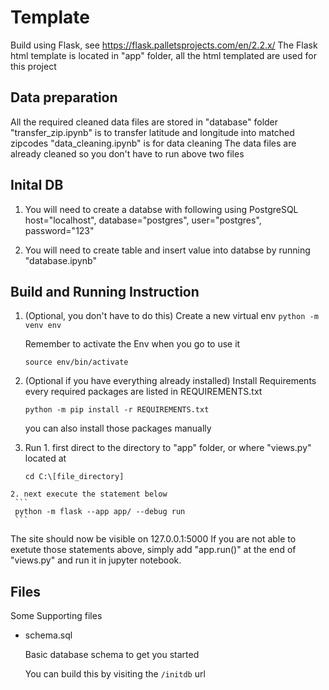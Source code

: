 #  Template

Build using Flask, see https://flask.palletsprojects.com/en/2.2.x/
The Flask html template is located in "app" folder, all the html templated are used
for this project

## Data preparation
All the required cleaned data files are stored in "database" folder
"transfer_zip.ipynb" is to transfer latitude and longitude into matched zipcodes
"data_cleaning.ipynb" is for data cleaning
The data files are already cleaned so you don't have to run above two files

## Inital DB
  1. You will need to create a databse with following using PostgreSQL
		host="localhost", 
    database="postgres",
    user="postgres",
    password="123"

  2. You will need to create table and insert value into databse by running "database.ipynb"

## Build and Running Instruction

  1. (Optional, you don't have to do this) Create a new virtual env
     ```python -m venv env```

	 Remember to activate the Env when you go to use it
	  
	 ```
	 source env/bin/activate
	 ```
     
  2. (Optional if you have everything already installed) Install Requirements
		every required packages are listed in REQUIREMENTS.txt

     ```
	 python -m pip install -r REQUIREMENTS.txt
	 ```

	 	you can also install those packages manually
	
  3. Run
	1. first direct to the directory to "app" folder, or where "views.py" located at
	 ```
	 cd C:\[file_directory]
	 ```
	2. next execute the statement below
     ```
	 python -m flask --app app/ --debug run
	 ```

The site should now be visible on 127.0.0.1:5000
If you are not able to exetute those statements above, simply add "app.run()"
at the end of "views.py" and run it in jupyter notebook.






	 

## Files

Some Supporting files

  - schema.sql
  
    Basic database schema to get you started
	
	You can build this by visiting the ```/initdb``` url

